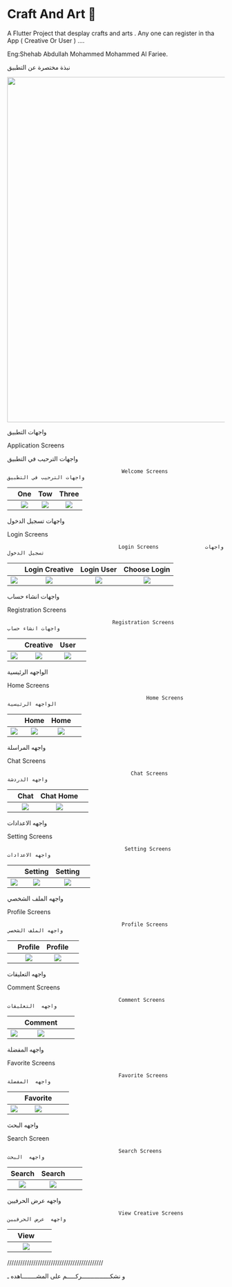 # Craft And Art 🎨  

A Flutter Project that desplay crafts and arts  .
Any one can register in tha App ( Creative Or User ) ....

Eng:Shehab Abdullah Mohammed Mohammed Al Fariee. 

<p> نبذة مختصرة عن التطبيق</p>
 
 <img src="https://user-images.githubusercontent.com/103390602/194728849-d9d3476b-963d-45f4-84e1-524321a0a6b8.jpg" width="800">



 <p> واجهات التطبيق</p>
 
 <p> Application Screens</p>
  
  <p> واجهات الترحيب في التطبيق</p>
  
                                         Welcome Screens                واجهات الترحيب في التطبيق
  |                                                                                                         |                                                    One                                                    |                                                     Tow                                                   |                                              Three                                              |
| :------------------------------------------------------------------------------------------------------------: | :--------------------------------------------------------------------------------------------------------: | :------------------------------------------------------------------------------------------------------------: | :------------------------------------------------------------------------------------------------------------: |
|  | ![](https://user-images.githubusercontent.com/103390602/192400768-376fa740-8650-4242-a70b-982b1b8cf016.PNG) | ![](https://user-images.githubusercontent.com/103390602/192400809-eefea1ae-7f3e-462f-bf71-896d8f683455.PNG) | ![](https://user-images.githubusercontent.com/103390602/196192305-905bdc25-f41f-43d8-8423-006b285ab5f2.PNG)|
  

   <p> واجهات تسجيل الدخول</p>
  <p> Login Screens</p>
  
                                        Login Screens               واجهات تسجيل الدخول                                                                                      
  |                                                                                                         |                      Login Creative                                                                                  |                                              Login User                                                  |                                         Choose Login                                              |
| :------------------------------------------------------------------------------------------------------------: | :--------------------------------------------------------------------------------------------------------: | :------------------------------------------------------------------------------------------------------------: | :------------------------------------------------------------------------------------------------------------: |
|![](https://user-images.githubusercontent.com/103390602/192401475-18585a1b-9755-4ded-b063-83336a608999.jpg)| ![](https://user-images.githubusercontent.com/103390602/192401073-c42bce20-4760-4ed6-8b53-668753992422.PNG) | ![](https://user-images.githubusercontent.com/103390602/192401081-c217f10f-6722-42d4-a917-8b0bd50264f6.PNG) | ![](https://user-images.githubusercontent.com/103390602/196198709-6e366e44-55b8-4608-b91f-68274e8787af.PNG)|
  
  
  
  <p> واجهات انشاء حساب </p>  
  
  <p> Registration Screens</p>  
  
  
                                      Registration Screens                    واجهات انشاء حساب                                                                  
  |                                                                                                         |                       Creative                                                                                  |                                               User                                                  |                                                                                       |
| :------------------------------------------------------------------------------------------------------------: | :--------------------------------------------------------------------------------------------------------: | :------------------------------------------------------------------------------------------------------------: | :------------------------------------------------------------------------------------------------------------: |
|![](https://user-images.githubusercontent.com/103390602/192402056-e2e91e7f-c581-4b35-a1d4-2689ff3d0c0b.png) | ![](https://user-images.githubusercontent.com/103390602/192401818-d0761871-d908-4bc1-bdea-9f78ff87388b.PNG) | ![](https://user-images.githubusercontent.com/103390602/192401830-d5b1a614-7fa4-4938-bc84-2f3a98639f27.PNG)|
  
  
  
  
  
   <p> الواجهه الرئيسية  </p>  
  
  <p> Home Screens</p> 
  
  
                                                 Home Screens                        الواجهه الرئيسية                                     
  |                                                                                                         |                       Home                                                                                  |                                               Home                                                  |                                                                                       |
| :------------------------------------------------------------------------------------------------------------: | :--------------------------------------------------------------------------------------------------------: | :------------------------------------------------------------------------------------------------------------: | :------------------------------------------------------------------------------------------------------------: |
|![](https://user-images.githubusercontent.com/103390602/192402666-68d6a6f1-be02-43a3-9be5-15eee5cc1292.PNG) | ![](https://user-images.githubusercontent.com/103390602/192402382-00220e05-31d1-4687-8f39-a1d3c740aa6a.PNG) | ![](https://user-images.githubusercontent.com/103390602/192402396-50c65233-6048-4191-8c0c-a68669f48086.PNG)|

  
  
  <p> واجهه المراسلة  </p>  
  
  <p> Chat Screens</p> 
  
  
                                            Chat Screens                         واجهه الدردشة                                      
  |                                                                                                         |                       Chat                                                                                  |                                              Chat Home                                                  |                                                                                       |
| :------------------------------------------------------------------------------------------------------------: | :--------------------------------------------------------------------------------------------------------: | :------------------------------------------------------------------------------------------------------------: | :------------------------------------------------------------------------------------------------------------: |
|![]() | ![](https://user-images.githubusercontent.com/103390602/192404870-c733b4d4-3d26-4304-aa68-2a480cc9ec27.PNG) | ![](https://user-images.githubusercontent.com/103390602/192404926-05d73ba0-9043-4744-a208-3fee3516cbfa.PNG)|
    
   <p> واجهه الاعدادات  </p>  
  
  <p> Setting Screens</p> 
  
                                          Setting Screens                         واجهه الاعدادات                                      
  |                                                                                                         |                       Setting                                                                                  |                                               Setting                                                  |                                                                                       |
| :------------------------------------------------------------------------------------------------------------: | :--------------------------------------------------------------------------------------------------------: | :------------------------------------------------------------------------------------------------------------: | :------------------------------------------------------------------------------------------------------------: |
|![](https://user-images.githubusercontent.com/103390602/192403240-e20fbd5f-55de-4f48-9524-2c980c5caa7e.PNG) | ![](https://user-images.githubusercontent.com/103390602/192403418-0beaa1a3-6506-4ac1-b277-bb12e1c85642.PNG) | ![](https://user-images.githubusercontent.com/103390602/192404049-6397d35d-bc88-4f6f-9e4c-f26c12ed0810.PNG)|
    
  
  
   <p> واجهه الملف الشخصي  </p>  
  
  <p> Profile Screens</p>
  
   
                                         Profile Screens                        واجهه الملف الشخصي                                      
  |                                                                                                         |                       Profile                                                                                  |                                               Profile                                                  |                                                                                       |
| :------------------------------------------------------------------------------------------------------------: | :--------------------------------------------------------------------------------------------------------: | :------------------------------------------------------------------------------------------------------------: | :------------------------------------------------------------------------------------------------------------: |
|![]() | ![](https://user-images.githubusercontent.com/103390602/192403390-ba8ce6ca-cb88-4b6f-a69a-ba7d8c061153.png) | ![](https://user-images.githubusercontent.com/103390602/192403436-c8da2753-98ca-44a7-b2a6-81ad0b50ea3c.PNG)|
  
  
  <p> واجهه  التعليقات  </p>  
  
  <p> Comment Screens</p>
  
   
                                        Comment Screens                         واجهه  التعليقات                                      
  |                                                                                                         |                       Comment                                                                                  |                                                                                                 |                                                                                       |
| :------------------------------------------------------------------------------------------------------------: | :--------------------------------------------------------------------------------------------------------: | :------------------------------------------------------------------------------------------------------------: | :------------------------------------------------------------------------------------------------------------: |
|![](https://user-images.githubusercontent.com/103390602/192403765-6dd68e16-d9d1-473f-9448-06feaa4aa2c9.png) | ![](https://user-images.githubusercontent.com/103390602/192403830-fc8912ed-63f1-4b43-b6a9-0dbc51871e87.PNG) | ![]()|
  
  
  <p> واجهه  المفضلة  </p> 
  
  <p> Favorite Screens</p>
  
   
                                        Favorite Screens                         واجهه  المفضلة                                      
  |                                                                                                         |                       Favorite                                                                                  |                                                                                                 |                                                                                       |
| :------------------------------------------------------------------------------------------------------------: | :--------------------------------------------------------------------------------------------------------: | :------------------------------------------------------------------------------------------------------------: | :------------------------------------------------------------------------------------------------------------: |
|![](https://user-images.githubusercontent.com/103390602/192404143-f652f7c8-d85a-4feb-834c-8b5f3d121492.png) | ![](https://user-images.githubusercontent.com/103390602/192404176-f2bc2d33-f214-40d2-bd72-5dde3692bd99.PNG) | ![]()|
  
  
    
  <p> واجهه  البحث  </p>  
  <p> Search Screen</p>
  
  
                                        Search Screens                         واجهه  البحث                                      
  | Search                                                                                                        |                                                                                               Search          |                                                                                                 |                                                                                       |
| :------------------------------------------------------------------------------------------------------------: | :--------------------------------------------------------------------------------------------------------: | :------------------------------------------------------------------------------------------------------------: | :------------------------------------------------------------------------------------------------------------: |
|![](https://user-images.githubusercontent.com/103390602/192404338-44b46636-bab6-47e7-b69d-40cbef1c77f6.PNG) | ![](https://user-images.githubusercontent.com/103390602/192404256-514f5dd5-1ad4-48ea-a816-f11f90435e9c.PNG) | ![]()|
  
  
  <p> واجهه  عرض الحرفيين  </p>
  
                                        View Creative Screens                      واجهه  عرض الحرفيين                                      
  |                                                                                                         |                                                                                               View          |                                                                                                 |                                                                                       |
| :------------------------------------------------------------------------------------------------------------: | :--------------------------------------------------------------------------------------------------------: | :------------------------------------------------------------------------------------------------------------: | :------------------------------------------------------------------------------------------------------------: |
|![]() | ![](https://user-images.githubusercontent.com/103390602/192404376-59077808-038c-4860-a95b-9948b8578461.PNG) | ![]()|
  
          
          
  
  
 ////////////////////////////////////////////  
   <p>و نشكــــــــــــــــركـــــم على المشــــــــاهده ـ </p>
